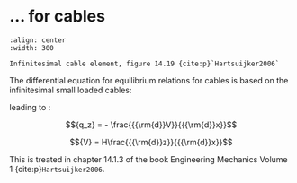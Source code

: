 ```{index} Differential equations for equilibrium relations; for cables
```
# ... for cables

```{figure} ./cable_data/image.png
:align: center
:width: 300

Infinitesimal cable element, figure 14.19 {cite:p}`Hartsuijker2006`
```

The differential equation for equilibrium relations for cables is based on the infinitesimal small loaded cables:

leading to :

$${q_z} =  - \frac{{{\rm{d}}V}}{{{\rm{d}}x}}$$

$${V} =  H\frac{{{\rm{d}}z}}{{{\rm{d}}x}}$$

This is treated in chapter 14.1.3 of the book Engineering Mechanics Volume 1 {cite:p}`Hartsuijker2006`.